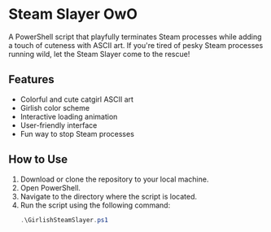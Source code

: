 # Steam Slayer OwO

A PowerShell script that playfully terminates Steam processes while adding a touch of cuteness with ASCII art. If you're tired of pesky Steam processes running wild, let the Steam Slayer come to the rescue!

## Features

- Colorful and cute catgirl ASCII art
- Girlish color scheme
- Interactive loading animation
- User-friendly interface
- Fun way to stop Steam processes

## How to Use

1. Download or clone the repository to your local machine.
2. Open PowerShell.
3. Navigate to the directory where the script is located.
4. Run the script using the following command:
   ```powershell
   .\GirlishSteamSlayer.ps1
